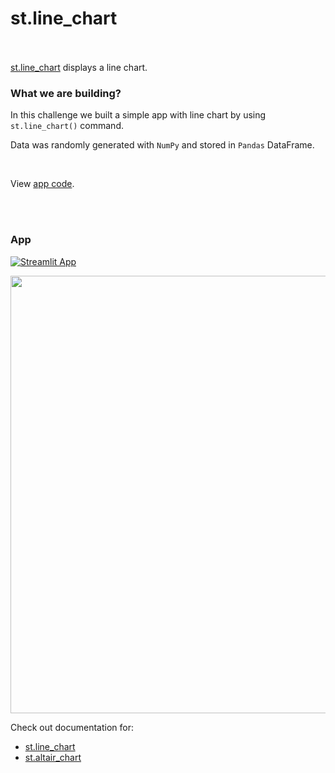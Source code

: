 # st.line_chart <br><br/>

[st.line_chart](https://docs.streamlit.io/library/api-reference/widgets/st.slider) displays a line chart. <br/>

### What we are building?

In this challenge we built a simple app with line chart by using `st.line_chart()` command.

Data was randomly generated with `NumPy` and stored in `Pandas` DataFrame.


<br/>

View [app code](https://github.com/mBohunickaCharles/30DaysofStreamlit/blob/master/Day_9/linechart_app.py).

<br><br/>

### App
[![Streamlit App](https://static.streamlit.io/badges/streamlit_badge_white.svg)](https://mbohunickacharles-30daysofstreamlit-day-9linechart-app-p6sl6y.streamlit.app/)


<p align="center">
<img width="700em" src="https://github.com/mBohunickaCharles/30DaysofStreamlit/blob/master/Day_9/linechart_app.png" align = "center"/>
</p>

Check out documentation for:
- [st.line_chart](https://docs.streamlit.io/library/api-reference/charts/st.line_chart)
- [st.altair_chart](https://docs.streamlit.io/library/api-reference/charts/st.altair_chart)
